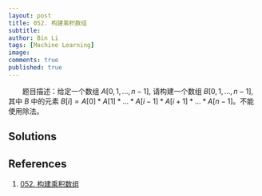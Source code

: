 ```yaml
---
layout: post
title: 052. 构建乘积数组
subtitle:
author: Bin Li
tags: [Machine Learning]
image: 
comments: true
published: true
---
```


　　题目描述：给定一个数组 $A[0,1,...,n-1]$, 请构建一个数组 $B[0,1,...,n-1]$, 其中 $B$ 中的元素 $B[i]=A[0]*A[1]*...*A[i-1]*A[i+1]*...*A[n-1]$。不能使用除法。

## Solutions


## References
1. [052. 构建乘积数组](https://www.nowcoder.com/practice/94a4d381a68b47b7a8bed86f2975db46?tpId=13&tqId=11204&rp=1&ru=%2Fta%2Fcoding-interviews&qru=%2Fta%2Fcoding-interviews%2Fquestion-ranking&tPage=3)